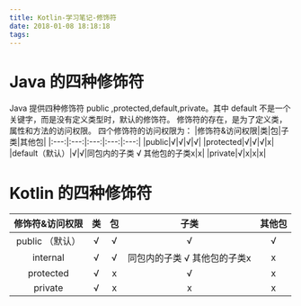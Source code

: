 ```yaml
---
title: Kotlin-学习笔记-修饰符
date: 2018-01-08 18:18:18
tags:
---
```


# Java 的四种修饰符

Java 提供四种修饰符 public ,protected,default,private。其中 default 不是一个关键字，而是没有定义类型时，默认的修饰符。
修饰符的存在，是为了定义类，属性和方法的访问权限。
四个修饰符的访问权限为：
|修饰符&访问权限|类|包|子类|其他包|
|:---:|:---:|:---:|:---:|:---:|
|public|√|√|√|√|
|protected|√|√|√|x|
|default（默认）|√|√|同包内的子类 √ 其他包的子类x|x|
|private|√|x|x|x|



# Kotlin 的四种修饰符
|修饰符&访问权限|类|包|子类|其他包|
|:---:|:---:|:---:|:---:|:---:|
|public （默认）|√|√|√|√|
|internal|√|√|同包内的子类 √ 其他包的子类x|x|
|protected|√|x|√|x|
|private|√|x|x|x|
